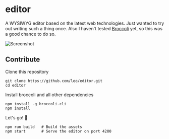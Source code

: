 # editor

A WYSIWYG editor based on the latest web technologies. Just wanted to try out writing such a thing once. Also I haven't tested [Broccoli](http://broccolijs.com) yet, so this was a good chance to do so.

![Screenshot](http://i.imgur.com/7K4i3P5.png)

## Contribute

Clone this repository

```shell
git clone https://github.com/leo/editor.git
cd editor
```

Install broccoli and all other dependencies

```shell
npm install -g broccoli-cli
npm install
```

Let's go! :horse:

```shell
npm run build   # Build the assets
npm start       # Serve the editor on port 4200
```
